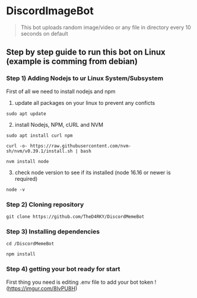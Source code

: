 # DiscordImageBot
> This bot uploads random image/video or any file in directory every 10 seconds on default
## Step by step guide to run this bot on Linux (example is comming from debian)
### Step 1) Adding Nodejs to ur Linux System/Subsystem

First of all we need to install nodejs and npm
1. update all packages on your linux to prevent any conficts
```
sudo apt update
```
2. install Nodejs, NPM, cURL and NVM
```
sudo apt install curl npm
```
```
curl -o- https://raw.githubusercontent.com/nvm-sh/nvm/v0.39.1/install.sh | bash
```
```
nvm install node
```
3. check node version to see if its installed (node 16.16 or newer is required)
```
node -v
```
### Step 2) Cloning repository
```
git clone https://github.com/TheD4RKY/DiscordMemeBot
```
### Step 3) Installing dependencies
```
cd /DiscordMemeBot
```
```
npm install
```
### Step 4) getting your bot ready for start
First thing you need is editing .env file to add your bot token
!(https://imgur.com/8IvPU8H)


